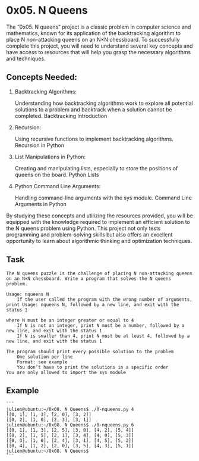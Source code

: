 # 0x05. N Queens

The “0x05. N queens” project is a classic problem in computer science and mathematics, known for its application of the backtracking algorithm to place N non-attacking queens on an N×N chessboard. To successfully complete this project, you will need to understand several key concepts and have access to resources that will help you grasp the necessary algorithms and techniques.

## Concepts Needed:
1. Backtracking Algorithms:

	Understanding how backtracking algorithms work to explore all potential solutions to a problem and backtrack when a solution cannot be completed.
	Backtracking Introduction
2. Recursion:

	Using recursive functions to implement backtracking algorithms.
	Recursion in Python
3. List Manipulations in Python:

	Creating and manipulating lists, especially to store the positions of queens on the board.
	Python Lists
4. Python Command Line Arguments:

	Handling command-line arguments with the sys module.
	Command Line Arguments in Python

By studying these concepts and utilizing the resources provided, you will be equipped with the knowledge required to implement an efficient solution to the N queens problem using Python. This project not only tests programming and problem-solving skills but also offers an excellent opportunity to learn about algorithmic thinking and optimization techniques.

## Task
    The N queens puzzle is the challenge of placing N non-attacking queens on an N×N chessboard. Write a program that solves the N queens problem.

    Usage: nqueens N
    	If the user called the program with the wrong number of arguments, print Usage: nqueens N, followed by a new line, and exit with the status 1

    where N must be an integer greater or equal to 4
    	If N is not an integer, print N must be a number, followed by a new line, and exit with the status 1
    	If N is smaller than 4, print N must be at least 4, followed by a new line, and exit with the status 1

    The program should print every possible solution to the problem
    	One solution per line
    	Format: see example
    	You don’t have to print the solutions in a specific order
    You are only allowed to import the sys module

## Example
    ```
    julien@ubuntu:~/0x08. N Queens$ ./0-nqueens.py 4
    [[0, 1], [1, 3], [2, 0], [3, 2]]
    [[0, 2], [1, 0], [2, 3], [3, 1]]
    julien@ubuntu:~/0x08. N Queens$ ./0-nqueens.py 6
    [[0, 1], [1, 3], [2, 5], [3, 0], [4, 2], [5, 4]]
    [[0, 2], [1, 5], [2, 1], [3, 4], [4, 0], [5, 3]]
    [[0, 3], [1, 0], [2, 4], [3, 1], [4, 5], [5, 2]]
    [[0, 4], [1, 2], [2, 0], [3, 5], [4, 3], [5, 1]]
    julien@ubuntu:~/0x08. N Queens$
    ```
